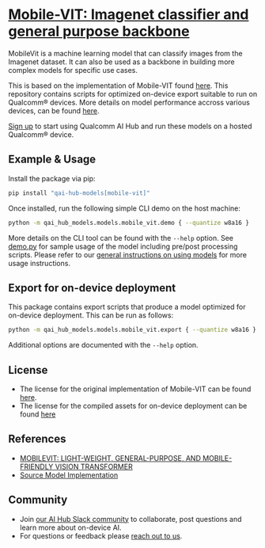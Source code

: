 # [Mobile-VIT: Imagenet classifier and general purpose backbone](https://aihub.qualcomm.com/models/mobile_vit)

MobileVit is a machine learning model that can classify images from the Imagenet dataset. It can also be used as a backbone in building more complex models for specific use cases.

This is based on the implementation of Mobile-VIT found [here](https://github.com/apple/ml-cvnets). This repository contains scripts for optimized on-device
export suitable to run on Qualcomm® devices. More details on model performance
accross various devices, can be found [here](https://aihub.qualcomm.com/models/mobile_vit).

[Sign up](https://myaccount.qualcomm.com/signup) to start using Qualcomm AI Hub and run these models on a hosted Qualcomm® device.




## Example & Usage

Install the package via pip:
```bash
pip install "qai-hub-models[mobile-vit]"
```


Once installed, run the following simple CLI demo on the host machine:

```bash
python -m qai_hub_models.models.mobile_vit.demo { --quantize w8a16 }
```
More details on the CLI tool can be found with the `--help` option. See
[demo.py](demo.py) for sample usage of the model including pre/post processing
scripts. Please refer to our [general instructions on using
models](../../../#getting-started) for more usage instructions.

## Export for on-device deployment

This package contains export scripts that produce a model optimized for
on-device deployment. This can be run as follows:

```bash
python -m qai_hub_models.models.mobile_vit.export { --quantize w8a16 }
```
Additional options are documented with the `--help` option.


## License
* The license for the original implementation of Mobile-VIT can be found
  [here](https://github.com/pytorch/vision/blob/main/LICENSE).
* The license for the compiled assets for on-device deployment can be found [here](https://qaihub-public-assets.s3.us-west-2.amazonaws.com/qai-hub-models/Qualcomm+AI+Hub+Proprietary+License.pdf)


## References
* [MOBILEVIT: LIGHT-WEIGHT, GENERAL-PURPOSE, AND MOBILE-FRIENDLY VISION TRANSFORMER](https://arxiv.org/abs/2110.02178)
* [Source Model Implementation](https://github.com/apple/ml-cvnets)



## Community
* Join [our AI Hub Slack community](https://aihub.qualcomm.com/community/slack) to collaborate, post questions and learn more about on-device AI.
* For questions or feedback please [reach out to us](mailto:ai-hub-support@qti.qualcomm.com).
